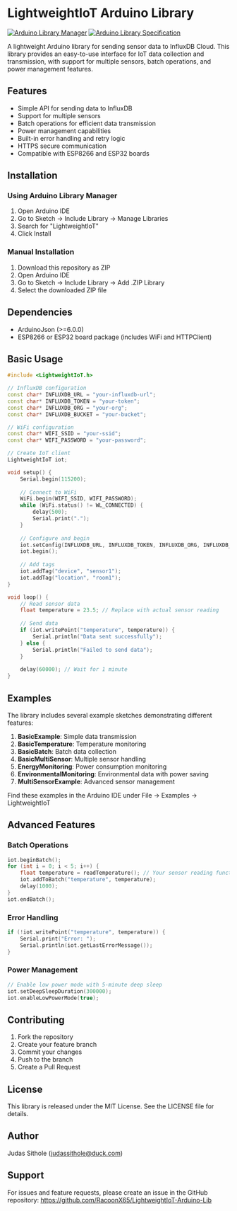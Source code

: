 
# LightweightIoT Arduino Library

[![Arduino Library Manager](https://www.ardu-badge.com/badge/LightweightIoT.svg)](https://www.ardu-badge.com/LightweightIoT)
[![Arduino Library Specification](https://img.shields.io/badge/Arduino%20Library%20Specification-1.5-blue)](https://arduino.github.io/arduino-cli/latest/library-specification/)

A lightweight Arduino library for sending sensor data to InfluxDB Cloud. This library provides an easy-to-use interface for IoT data collection and transmission, with support for multiple sensors, batch operations, and power management features.

## Features

- Simple API for sending data to InfluxDB
- Support for multiple sensors
- Batch operations for efficient data transmission
- Power management capabilities
- Built-in error handling and retry logic
- HTTPS secure communication
- Compatible with ESP8266 and ESP32 boards

## Installation

### Using Arduino Library Manager
1. Open Arduino IDE
2. Go to Sketch -> Include Library -> Manage Libraries
3. Search for "LightweightIoT"
4. Click Install

### Manual Installation
1. Download this repository as ZIP
2. Open Arduino IDE
3. Go to Sketch -> Include Library -> Add .ZIP Library
4. Select the downloaded ZIP file

## Dependencies

- ArduinoJson (>=6.0.0)
- ESP8266 or ESP32 board package (includes WiFi and HTTPClient)

## Basic Usage

```cpp
#include <LightweightIoT.h>

// InfluxDB configuration
const char* INFLUXDB_URL = "your-influxdb-url";
const char* INFLUXDB_TOKEN = "your-token";
const char* INFLUXDB_ORG = "your-org";
const char* INFLUXDB_BUCKET = "your-bucket";

// WiFi configuration
const char* WIFI_SSID = "your-ssid";
const char* WIFI_PASSWORD = "your-password";

// Create IoT client
LightweightIoT iot;

void setup() {
    Serial.begin(115200);
    
    // Connect to WiFi
    WiFi.begin(WIFI_SSID, WIFI_PASSWORD);
    while (WiFi.status() != WL_CONNECTED) {
        delay(500);
        Serial.print(".");
    }
    
    // Configure and begin
    iot.setConfig(INFLUXDB_URL, INFLUXDB_TOKEN, INFLUXDB_ORG, INFLUXDB_BUCKET);
    iot.begin();
    
    // Add tags
    iot.addTag("device", "sensor1");
    iot.addTag("location", "room1");
}

void loop() {
    // Read sensor data
    float temperature = 23.5; // Replace with actual sensor reading
    
    // Send data
    if (iot.writePoint("temperature", temperature)) {
        Serial.println("Data sent successfully");
    } else {
        Serial.println("Failed to send data");
    }
    
    delay(60000); // Wait for 1 minute
}
```

## Examples

The library includes several example sketches demonstrating different features:

1. **BasicExample**: Simple data transmission
2. **BasicTemperature**: Temperature monitoring
3. **BasicBatch**: Batch data collection
4. **BasicMultiSensor**: Multiple sensor handling
5. **EnergyMonitoring**: Power consumption monitoring
6. **EnvironmentalMonitoring**: Environmental data with power saving
7. **MultiSensorExample**: Advanced sensor management

Find these examples in the Arduino IDE under File -> Examples -> LightweightIoT

## Advanced Features

### Batch Operations

```cpp
iot.beginBatch();
for (int i = 0; i < 5; i++) {
    float temperature = readTemperature(); // Your sensor reading function
    iot.addToBatch("temperature", temperature);
    delay(1000);
}
iot.endBatch();
```

### Error Handling

```cpp
if (!iot.writePoint("temperature", temperature)) {
    Serial.print("Error: ");
    Serial.println(iot.getLastErrorMessage());
}
```

### Power Management

```cpp
// Enable low power mode with 5-minute deep sleep
iot.setDeepSleepDuration(300000);
iot.enableLowPowerMode(true);
```

## Contributing

1. Fork the repository
2. Create your feature branch
3. Commit your changes
4. Push to the branch
5. Create a Pull Request

## License

This library is released under the MIT License. See the LICENSE file for details.

## Author

Judas Sithole (judassithole@duck.com)

## Support

For issues and feature requests, please create an issue in the GitHub repository:
https://github.com/RacoonX65/LightweightIoT-Arduino-Lib

